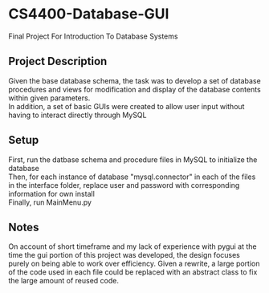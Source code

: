 # CS4400-Database-GUI
Final Project For Introduction To Database Systems
## Project Description
Given the base database schema, the task was to develop a set of database procedures and views for modification and display of the database contents within given parameters. \
In addition, a set of basic GUIs were created to allow user input without having to interact directly through MySQL
## Setup
First, run the datbase schema and procedure files in MySQL to initialize the database \
Then, for each instance of database "mysql.connector" in each of the files in the interface folder, replace user and password with corresponding information for own install \
Finally, run MainMenu.py
## Notes
On account of short timeframe and my lack of experience with pygui at the time the gui portion of this project was developed, the design focuses purely on being able to work over efficiency. Given a rewrite, a large portion of the code used in each file could be replaced with an abstract class to fix the large amount of reused code.
